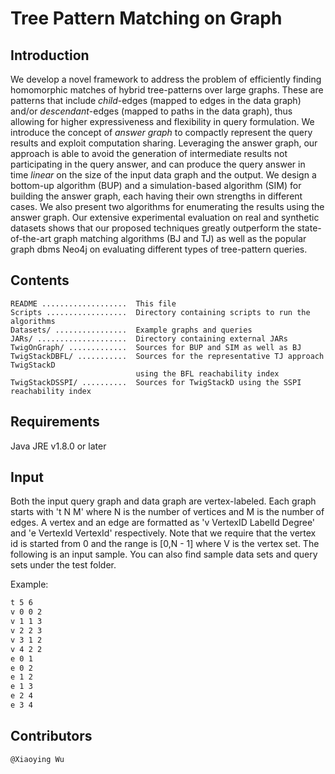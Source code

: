 # Tree Pattern Matching on Graph
## Introduction
We develop a novel framework to address the problem of efficiently finding homomorphic matches of hybrid tree-patterns over large graphs. These are patterns that include *child*-edges (mapped to edges in the data graph) and/or *descendant*-edges (mapped to paths in the data graph), thus allowing for higher expressiveness and flexibility in query formulation. We introduce the concept of *answer graph* to compactly represent the query results and exploit computation sharing. Leveraging the answer graph, our approach is able to avoid the generation of intermediate results not participating in the query answer, and can produce the query answer in time *linear* on the size of the input data graph and the output. We design a bottom-up algorithm (BUP) and a simulation-based algorithm (SIM) for building the answer graph, each having their own strengths in different cases. We also present two algorithms for enumerating the results using the answer graph. Our extensive experimental evaluation on real and synthetic datasets shows that our proposed techniques greatly outperform the state-of-the-art graph matching algorithms (BJ and TJ) as well as the popular graph dbms Neo4j on evaluating different types of tree-pattern queries.

## Contents

    README ...................  This file
    Scripts ..................  Directory containing scripts to run the algorithms
    Datasets/ ................  Example graphs and queries
    JARs/ ....................  Directory containing external JARs
    TwigOnGraph/ .............  Sources for BUP and SIM as well as BJ
    TwigStackDBFL/ ...........  Sources for the representative TJ approach TwigStackD 
                                using the BFL reachability index
    TwigStackDSSPI/ ..........  Sources for TwigStackD using the SSPI reachability index


## Requirements

Java JRE v1.8.0 or later

## Input
Both the input query graph and data graph are vertex-labeled.
Each graph starts with 't N M' where N is the number of vertices and M is the number of edges. A vertex and an edge are formatted
as 'v VertexID LabelId Degree' and 'e VertexId VertexId' respectively. Note that we require that the vertex
id is started from 0 and the range is [0,N - 1] where V is the vertex set. The following
is an input sample. You can also find sample data sets and query sets under the test folder.

Example:

```zsh
t 5 6
v 0 0 2
v 1 1 3
v 2 2 3
v 3 1 2
v 4 2 2
e 0 1
e 0 2
e 1 2
e 1 3
e 2 4
e 3 4
```

## Contributors

    @Xiaoying Wu

